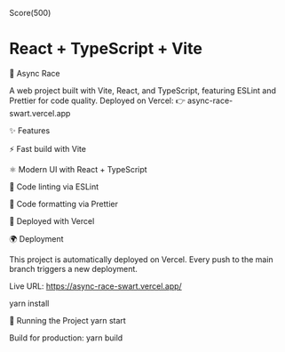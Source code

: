 Score(500)

# React + TypeScript + Vite

🚗 Async Race

A web project built with Vite, React, and TypeScript, featuring ESLint and Prettier for code quality.
Deployed on Vercel: 👉 async-race-swart.vercel.app

✨ Features

⚡ Fast build with Vite

⚛️ Modern UI with React + TypeScript

🧹 Code linting via ESLint

🎨 Code formatting via Prettier

🚀 Deployed with Vercel

🌍 Deployment

This project is automatically deployed on Vercel. Every push to the main branch triggers a new deployment.

Live URL: https://async-race-swart.vercel.app/


yarn install


🚀 Running the Project
yarn start

Build for production:
yarn build


